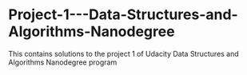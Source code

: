 # Project-1---Data-Structures-and-Algorithms-Nanodegree
This contains solutions to the project 1 of Udacity Data Structures and Algorithms Nanodegree program
